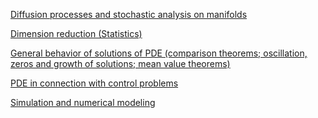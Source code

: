 [
Diffusion processes and stochastic analysis on manifolds](https://scholars.duke.edu/individual?uri=https%3A%2F%2Fscholars.duke.edu%2Findividual%2Fdukehttps%3A%2F%2Fscholarsd.duke.edu%2Findividual%2Fmsc58J65)

[Dimension reduction (Statistics)](https://scholars.duke.edu/individual?uri=http%3A%2F%2Fid.loc.gov%2Fauthorities%2Fsubjects%2Fsh2010000188%23concept)

[General behavior of solutions of PDE (comparison theorems; oscillation, zeros and growth of solutions; mean value theorems)](https://scholars.duke.edu/individual?uri=https%3A%2F%2Fscholars.duke.edu%2Findividual%2Fdukehttps%3A%2F%2Fscholarsd.duke.edu%2Findividual%2Fmsc35B05)

[PDE in connection with control problems](https://scholars.duke.edu/individual?uri=https%3A%2F%2Fscholars.duke.edu%2Findividual%2Fdukehttps%3A%2F%2Fscholarsd.duke.edu%2Findividual%2Fmsc35B37)

[Simulation and numerical modeling](https://scholars.duke.edu/individual?uri=https%3A%2F%2Fscholars.duke.edu%2Findividual%2Fdukehttps%3A%2F%2Fscholarsd.duke.edu%2Findividual%2Fmsc81T80)


